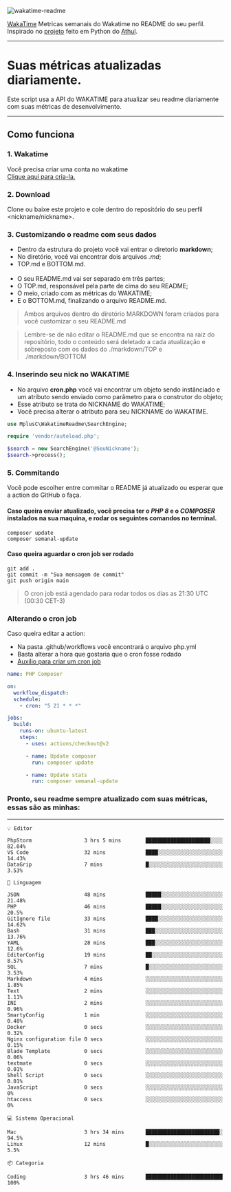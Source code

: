 ![wakatime-readme](https://socialify.git.ci/bymatheus/wakatime-readme/image?description=1&descriptionEditable=M%C3%A9tricas%20semanais%20do%20Wakatime%20no%20seu%20README%20de%20perfil.&font=KoHo&forks=1&language=1&owner=1&pattern=Signal&stargazers=1&theme=Dark)

[WakaTime](https://wakatime.com) Metricas semanais do Wakatime no README do seu perfil. <br>
Inspirado no [projeto](https://github.com/athul/waka-readme) feito em Python do [Athul](https://github.com/athul).
___

# Suas métricas atualizadas diariamente.
Este script usa a API do WAKATIME para atualizar seu readme diariamente com suas métricas de desenvolvimento.

___

## Como funciona

### 1. Wakatime
Você precisa criar uma conta no wakatime <br>
[Clique aqui para cria-la.](https://wakatime.com) 

### 2. Download
Clone ou baixe este projeto e cole dentro do repositório do seu perfil <nickname/nickname>.

### 3. Customizando o readme com seus dados
- Dentro da estrutura do projeto você vai entrar o diretorio **markdown**;  
- No diretório, você vai encontrar dois arquivos *.md*;
- TOP.md e BOTTOM.md.
<br><br>
- O seu README.md vai ser separado em três partes; 
- O TOP.md, responsável pela parte de cima do seu README;
- O meio, criado com as métricas do WAKATIME;
- E o BOTTOM.md, finalizando o arquivo README.md.<br>

> Ambos arquivos dentro do diretório MARKDOWN foram criados para você customizar o seu README.md

> Lembre-se de não editar o README.md que se encontra na raiz do repositório, todo o conteúdo será deletado a cada atualização e sobreposto com os dados do ./markdown/TOP e ./markdown/BOTTOM

### 4. Inserindo seu nick no WAKATIME
- No arquivo **cron.php** você vai encontrar um objeto sendo instânciado e um atributo sendo enviado como parâmetro para o construtor do objeto;
- Esse atributo se trata do NICKNAME do WAKATIME;
- Você precisa alterar o atributo para seu NICKNAME do WAKATIME.

```php
use MplusC\WakatimeReadme\SearchEngine;

require 'vendor/autoload.php';

$search = new SearchEngine('@SeuNickname');
$search->process();
```

### 5. Commitando
Você pode escolher entre commitar o README já atualizado ou esperar que a action do GitHub o faça. <br>

#### Caso queira enviar atualizado, você precisa ter o *PHP 8* e o *COMPOSER* instalados na sua maquina, e rodar os seguintes comandos no terminal.
```composer
composer update
composer semanal-update 
```

#### Caso queira aguardar o cron job ser rodado 
```git 
git add .
git commit -m "Sua mensagem de commit"
git push origin main
```

>O cron job está agendado para rodar todos os dias as 21:30 UTC (00:30 CET-3) 

### Alterando o cron job
Caso queira editar a action:

- Na pasta .github/workflows você encontrará o arquivo php.yml
- Basta alterar a hora que gostaria que o cron fosse rodado
- [Auxilio para criar um cron job](https://crontab.guru)

```yml
name: PHP Composer

on:
  workflow_dispatch:
  schedule:
    - cron: "5 21 * * *"

jobs:
  build:
    runs-on: ubuntu-latest
    steps:
      - uses: actions/checkout@v2

      - name: Update composer
        run: composer update

      - name: Update stats
        run: composer semanal-update
```

### Pronto, seu readme sempre atualizado com suas métricas, essas são as minhas:

___
```text
💡 Editor

PhpStorm                 3 hrs 5 mins        █████████████████████░░░░     82.04%
VS Code                  32 mins             ████░░░░░░░░░░░░░░░░░░░░░     14.43%
DataGrip                 7 mins              █░░░░░░░░░░░░░░░░░░░░░░░░      3.53%
```
```text
💬 Linguagem

JSON                     48 mins             █████░░░░░░░░░░░░░░░░░░░░     21.48%
PHP                      46 mins             █████░░░░░░░░░░░░░░░░░░░░      20.5%
GitIgnore file           33 mins             ████░░░░░░░░░░░░░░░░░░░░░     14.62%
Bash                     31 mins             ███░░░░░░░░░░░░░░░░░░░░░░     13.76%
YAML                     28 mins             ███░░░░░░░░░░░░░░░░░░░░░░      12.6%
EditorConfig             19 mins             ██░░░░░░░░░░░░░░░░░░░░░░░      8.57%
SQL                      7 mins              █░░░░░░░░░░░░░░░░░░░░░░░░      3.53%
Markdown                 4 mins              ░░░░░░░░░░░░░░░░░░░░░░░░░      1.85%
Text                     2 mins              ░░░░░░░░░░░░░░░░░░░░░░░░░      1.11%
INI                      2 mins              ░░░░░░░░░░░░░░░░░░░░░░░░░      0.96%
SmartyConfig             1 min               ░░░░░░░░░░░░░░░░░░░░░░░░░      0.48%
Docker                   0 secs              ░░░░░░░░░░░░░░░░░░░░░░░░░      0.32%
Nginx configuration file 0 secs              ░░░░░░░░░░░░░░░░░░░░░░░░░      0.15%
Blade Template           0 secs              ░░░░░░░░░░░░░░░░░░░░░░░░░      0.06%
textmate                 0 secs              ░░░░░░░░░░░░░░░░░░░░░░░░░      0.01%
Shell Script             0 secs              ░░░░░░░░░░░░░░░░░░░░░░░░░      0.01%
JavaScript               0 secs              ░░░░░░░░░░░░░░░░░░░░░░░░░         0%
htaccess                 0 secs              ░░░░░░░░░░░░░░░░░░░░░░░░░         0%
```
```text
💻 Sistema Operacional

Mac                      3 hrs 34 mins       ████████████████████████░      94.5%
Linux                    12 mins             █░░░░░░░░░░░░░░░░░░░░░░░░       5.5%
```
```text
📦 Categoria

Coding                   3 hrs 46 mins       █████████████████████████       100%
```
